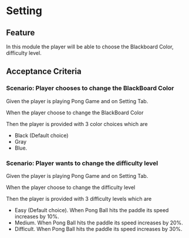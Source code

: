 # Setting

## Feature

In this module the player will be able to
choose the Blackboard Color, difficulty level.

## Acceptance Criteria

### Scenario: Player chooses to change the BlackBoard Color

Given the player is playing Pong Game
and on Setting Tab.

When the player choose to change the BlackBoard Color

Then the player is provided with 3 color choices which are

- Black (Default choice)
- Gray
- Blue.

### Scenario: Player wants to change the difficulty level

Given the player is playing Pong Game
and on Setting Tab.

When the player choose to change the difficulty level

Then the player is provided with 3 difficulty levels which are

- Easy (Default choice).
When Pong Ball hits the paddle its speed increases by 10%.
- Medium.
When Pong Ball hits the paddle its speed increases by 20%.
- Difficult.
When Pong Ball hits the paddle its speed increases by 30%.
